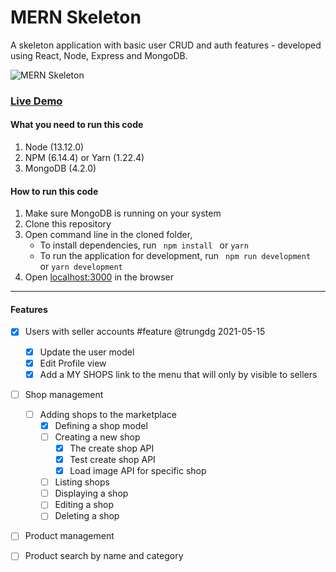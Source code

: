 # MERN Skeleton

A skeleton application with basic user CRUD and auth features - developed using React, Node, Express and MongoDB.

![MERN Skeleton](https://mernbook.s3.amazonaws.com/git+/skeleton2.png "MERN Skeleton")

### [Live Demo](http://skeleton2.mernbook.com/ "MERN Skeleton")

#### What you need to run this code
1. Node (13.12.0)
2. NPM (6.14.4) or Yarn (1.22.4)
3. MongoDB (4.2.0)

####  How to run this code
1. Make sure MongoDB is running on your system
2. Clone this repository
3. Open command line in the cloned folder,
   - To install dependencies, run ```  npm install  ``` or ``` yarn ```
   - To run the application for development, run ```  npm run development  ``` or ``` yarn development ```
4. Open [localhost:3000](http://localhost:3000/) in the browser
----

#### Features
- [x] Users with seller accounts #feature @trungdg 2021-05-15
  - [x] Update the user model
  - [x] Edit Profile view
  - [x] Add a MY SHOPS link to the menu that will only by visible to sellers
- [ ] Shop management
  - [ ] Adding shops to the marketplace
    - [x] Defining a shop model
    - [ ] Creating a new shop
      - [x] The create shop API
      - [x] Test create shop API
      - [x] Load image API for specific shop
    - [ ] Listing shops
    - [ ] Displaying a shop
    - [ ] Editing a shop
    - [ ] Deleting a shop
- [ ] Product management
- [ ] Product search by name and category

